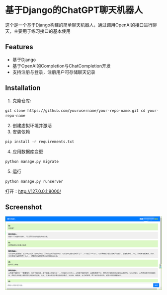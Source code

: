 # 基于Django的ChatGPT聊天机器人

这个是一个基于Django构建的简单聊天机器人，通过调用OpenAI的接口进行聊天，主要用于练习接口的基本使用

## Features

- 基于Django
- 基于OpenAI的Completion与ChatCompletion开发
- 支持注册与登录，注册用户可存储聊天记录

## Installation

1. 克隆仓库:
``` shell
git clone https://github.com/yourusername/your-repo-name.git cd your-repo-name
```
2. 创建虚拟环境并激活
3. 安装依赖
``` shell
pip install -r requirements.txt
```
4. 应用数据库变更
``` shell
python manage.py migrate
```
5. 运行
``` shell
python manage.py runserver
```
打开：http://127.0.0.1:8000/

## Screenshot
![截图](./images/main.png "截图")